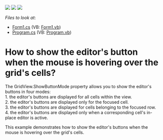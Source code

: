 <!-- default badges list -->
![](https://img.shields.io/endpoint?url=https://codecentral.devexpress.com/api/v1/VersionRange/128631892/13.1.4%2B)
[![](https://img.shields.io/badge/Open_in_DevExpress_Support_Center-FF7200?style=flat-square&logo=DevExpress&logoColor=white)](https://supportcenter.devexpress.com/ticket/details/E1956)
[![](https://img.shields.io/badge/📖_How_to_use_DevExpress_Examples-e9f6fc?style=flat-square)](https://docs.devexpress.com/GeneralInformation/403183)
<!-- default badges end -->
<!-- default file list -->
*Files to look at*:

* [Form1.cs](./CS/WindowsApplication3/Form1.cs) (VB: [Form1.vb](./VB/WindowsApplication3/Form1.vb))
* [Program.cs](./CS/WindowsApplication3/Program.cs) (VB: [Program.vb](./VB/WindowsApplication3/Program.vb))
<!-- default file list end -->
# How to show the editor's button when the mouse is hovering over the grid's cells?


<p>The GridView.ShowButtonMode property allows you to show the editor's buttons in four modes:<br />
1. the editor's buttons are displayed for all cells within the view.<br />
2. the editor's buttons are displayed only for the focused cell.<br />
3. the editor's buttons are displayed for cells belonging to the focused row.<br />
4. the editor's buttons are displayed only when a corresponding cell's in-place editor is active.</p><p>This example demonstrates how to show the editor's buttons when the mouse is hovering over the grid's cells.</p>

<br/>



